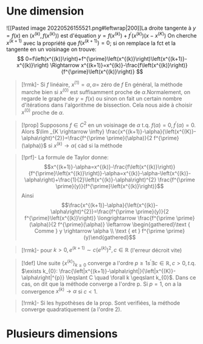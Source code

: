 # Une dimension 
![[Pasted image 20220526155521.png#leftwrap|200]]La droite tangente à $y=f(x)$ en $\left(x^{(k)}, f\left(x^{(k)}\right)\right)$ est d'équation $y=f\left(x^{(k)}\right)+f^{\prime}\left(x^{(k)}\right)\left(x-x^{(K)}\right)$ On cherche $x^{(k+1)}$ avec la propriété que $f\left(x^{(k+1)}\right)=0$; si on remplace la fct et la tangente en un voisinage on trouve:
$$
0=f\left(x^{(k)}\right)+f^{\prime}\left(x^{(k)}\right)\left(x^{(k+1)}-x^{(k)}\right) \Rightarrow x^{(k+1)}=x^{(k)}-\frac{f\left(x^{(k)}\right)}{f^{\prime}\left(x^{(k)}\right)}
$$
> [!rmk]-
>  Si $f$ linéaire, $x^{(1)}=\alpha, \alpha=$ zéro de $f$ En général, la méthode marche bien si $x^{(0)}$ est suffisamment proche de $\alpha$.Normalement, on regarde le graphe de $y=f(x)$ ou sinon on fait
un certain nombre d'itérations dans l'algorithme de bissection. Cela nous aide à choisir $x^{(0)}$ proche de $\alpha$.


> [!prop]
> Supposons $f \in C^{2}$ en un voisinage de $\alpha$ t.q. $f(\alpha)=0, f^{\prime}(\alpha)=0$. Alors $\lim _{K \rightarrow \infty} \frac{x^{(k+1)}-\alpha}{\left(x^{(K)}-\alpha\right)^{2}}=\frac{f^{\prime \prime}(\alpha)}{2 f^{\prime}(\alpha)}$ si $x^{(k)} \longrightarrow \alpha($ càd si la méthode

> [!prf]-
> La formule de Taylor donne:
> $$x^{(k+1)}-\alpha=x^{(k)}-\frac{f\left(x^{(k)}\right)}{f^{\prime}\left(x^{(k)}\right)}-\alpha=x^{(k)}-\alpha-\left(x^{(k)}-\alpha\right)+\frac{1}{2}\left(x^{(k)}-\alpha\right)^{2} \frac{f^{\prime \prime}(y)}{f^{\prime}\left(x^{(k)}\right)}$$
> Ainsi $$\frac{x^{(k+1)}-\alpha}{\left(x^{(k)}-\alpha\right)^{2}}=\frac{f^{\prime \prime}(y)}{2 f^{\prime}\left(x^{(k)}\right)} \longrightarrow \frac{f^{\prime \prime}(\alpha)}{2 f^{\prime}(\alpha)} \leftarrow \begin{gathered}\text { Comme } y \rightarrow \alpha \\ \text { et } f^{\prime \prime}(y)\end{gathered}$$

>[!rmk]-
>pour $k>0, e^{(k+1)} \sim c\left(e^{(k)}\right)^{2}, c \in \mathbb{R}$ (l'erreur décroit vite)

>[!def]
>Une suite $\left\{x^{(k)}\right\}_{k \geqslant 0}$ converge a l'ordre $p \geqslant 1 s^{\prime} \exists c \in \mathbb{R}, c>0, t$.q. $\exists k_{0}: \frac{\left|x^{(k+1)}-\alpha\right|}{\left|x^{(K)}-\alpha\right|^{p}} \leqslant C \quad \forall k \geqslant k_{0}$. Dans ce cas, on dit que la méthode converge a I'ordre p. Si $p=1$, on a la convergence $x^{(k)} \rightarrow \alpha$ si $c<1$.

>[!rmk]-
> Si les hypothèses de la prop. Sont verifiées, la méthode converge quadratiquement (a l'ordre 2).

# Plusieurs dimensions


